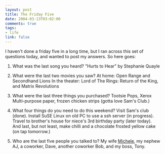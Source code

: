```yaml
--- 
layout: post
title: The Friday Five
date: 2004-03-13T03:02:00
comments: true
tags:
- life
link: false
---
```

I haven't done a friday five in a long time, but I ran across this set of questions today, and wanted to post my answers. So here goes:

1. What was the last song you heard?
"Hurts to Hear" by Stephanie Quayle

2. What were the last two movies you saw?
At home: Open Range and Secondhand Lions
In the theater: Lord of The Rings: Return of the King, and Matrix Revolutions

3. What were the last three things you purchased?
Tootsie Pops, Xerox Multi-purpose paper, frozen chicken strips (gotta love Sam's Club.)

4. What four things do you need to do this weekend?
Visit Sam's club (done). Install SuSE Linux on old PC to use a ssh server (in progress). Travel to brother's house for niece's 3rd birthday party (later today). And last, but not least, make chilli and a chocolate frosted yellow cake (on tap tomorrow.)

5. Who are the last five people you talked to?
My wife <a href="http://andifyoudidknow.com/" title="And If You Did Know?">Michele</a>, my nephew AJ, a coworker, Dave, another coworker Bob, and my boss, Tony.
